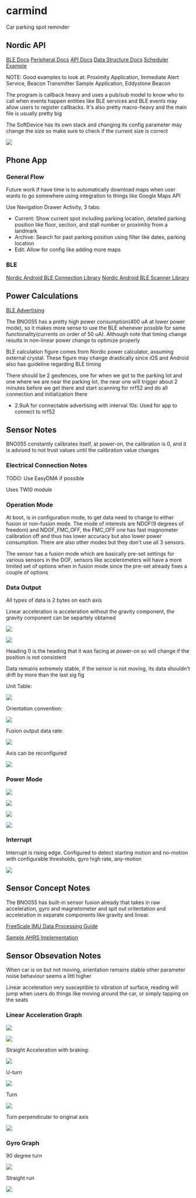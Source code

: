 # carmind

Car parking spot reminder

## Nordic API

[BLE Docs](https://infocenter.nordicsemi.com/index.jsp?topic=%2Fsdk_nrf5_v16.0.0%2Fexamples_ble.html&cp=6_1_4_2j)
[Peripheral Docs](https://infocenter.nordicsemi.com/index.jsp?topic=%2Fsdk_nrf5_v16.0.0%2Fexamples_hw_peripheral_devices.html&cp=6_1_4_6)
[API Docs](https://infocenter.nordicsemi.com/index.jsp?topic=%2Fsdk_nrf5_v16.0.0%2Fmodules.html&cp=6_1_6)
[Data Structure Docs](https://infocenter.nordicsemi.com/index.jsp?topic=%2Fsdk_nrf5_v16.0.0%2Fusergroup0.html&cp=6_1_7)
[Scheduler Example](https://infocenter.nordicsemi.com/index.jsp?topic=%2Fsdk_nrf5_v16.0.0%2Flib_scheduler.html)

NOTE: Good examples to look at: Proximity Application, Immediate Alert Service, Beacon Transmitter Sample Application, Eddystone Beacon

The program is callback heavy and uses a pub/sub model to know who to call when events happen entities like BLE services and BLE events may allow users to register callbacks. It's also pretty macro-heavy and the main file is usually pretty big

The SoftDevice has its own stack and changing its config parameter may change the size so make sure to check if the current size is correct

![](image/2019-11-14-20-10-11.png)

## Phone App

### General Flow

Future work if have time is to automatically download maps when user wants to go somewhere using integration to things like Google Maps API

Use Navigation Drawer Activity, 3 tabs:

- Current: Show current spot including parking location, detailed parking position like floor, section, and stall number or proximitiy from a landmark
- Archive: Search for past parking position using filter like dates, parking location
- Edit: Allow for config like adding more maps

### BLE

[Nordic Android BLE Connection Library](https://github.com/NordicSemiconductor/Android-BLE-Library)
[Nordic Android BLE Scanner Library](https://github.com/NordicSemiconductor/Android-Scanner-Compat-Library)

## Power Calculations

[BLE Advertising](https://www.argenox.com/library/bluetooth-low-energy/ble-advertising-primer/)

The BNO055 has a pretty high power consumption(400 uA at lower power mode), so it makes more sense to use the BLE whenever possble for same functionality(currents on order of 50 uA). Although note that timing change results in non-linear power change to optimize properly

BLE calculation figure comes from Nordic power calculator, assuming external crystal. These figure may change drastically since iOS and Android also has guideline regarding BLE timing

There should be 2 geofences, one for when we got to the parking lot and one where we are near the parking lot, the near one will trigger about 2 minutes before we get there and start scanning for nrf52 and do all connection and initialization there

- 2.9uA for connectable advertising with interval 10s: Used for app to connect to nrf52

## Sensor Notes

BNO055 constantly calibrates itself, at power-on, the calibration is 0, and it is advised to not trust values until the calibration value changes

### Electrical Connection Notes

TODO: Use EasyDMA if possible

Uses TWI0 module

### Operation Mode

At boot, is in configuration mode, to get data need to change to either fusion or non-fusion mode. The mode of interests are NDOF(9 degrees of freedom) and NDOF_FMC_OFF, the FMC_OFF one has fast magnometer calibration off and thus has lower accuracy but also lower power consumption. There are also other modes but they don't use all 3 sensors.

The sensor has a fusion mode which are basically pre-set settings for various sensors in the DOF, sensors like accelerometers will have a more limited set of options when in fusion mode since the pre-set already fixes a couple of options

### Data Output

All types of data is 2 bytes on each axis

Linear acceleration is acceleration without the gravity component, the gravity component can be separtely obtained

![](image/2019-11-14-12-22-50.png)

![](image/2019-11-14-12-25-52.png)

Heading 0 is the heading that it was facing at power-on so will change if the position is not consistent

Data remains extremely stable, if the sensor is not moving, its data shouldn't drift by more than the last sig fig

Unit Table:

![](image/2019-11-14-11-59-01.png)

Orientation convention:

![](image/2019-11-14-12-00-13.png)

Fusion output data rate:

![](image/2019-11-14-12-00-49.png)

Axis can be reconfigured

![](image/2019-11-14-12-18-11.png)

### Power Mode

![](image/2019-11-14-12-37-18.png)

![](image/2019-11-14-12-37-03.png)

![](image/2019-11-14-12-37-31.png)

![](image/2019-11-14-13-30-53.png)

### Interrupt

Interrupt is rising edge. Configured to detect starting motion and no-motion with configurable thresholds, gyro high rate, any-motion

![](image/2019-11-14-12-06-56.png)

## Sensor Concept Notes

The BNO055 has built-in sensor fusion already that takes in raw acceleration, gyro and magnetometer and spit out oritentation and acceleration in separate components like gravity and linear.

[FreeScale IMU Data Processing Guide](https://cache.freescale.com/files/sensors/doc/app_note/AN3461.pdf)

[Sample AHRS Implementation](https://x-io.co.uk/open-source-imu-and-ahrs-algorithms/)

## Sensor Obsevation Notes

When car is on but not moving, orientation remains stable other parameter noise behaviour seems a littl higher

Linear acceleration very susceptible to vibration of surface, reading will jump when users do things like moving around the car, or simply tapping on the seats

### Linear Acceleration Graph

![](image/2019-11-17-15-02-02.png)

![](image/2019-11-17-15-03-03.png)

Straight Acceleration with braking:

![](image/2019-11-17-15-03-36.png)

U-turn

![](image/2019-11-17-15-04-36.png)

Turn 

![](image/2019-11-17-15-05-34.png)

Turn perpendicular to original axis

![](image/2019-11-17-15-15-13.png)

### Gyro Graph

90 degree turn

![](image/2019-11-17-15-56-14.png)

Straight run

![](image/2019-11-17-15-59-03.png)